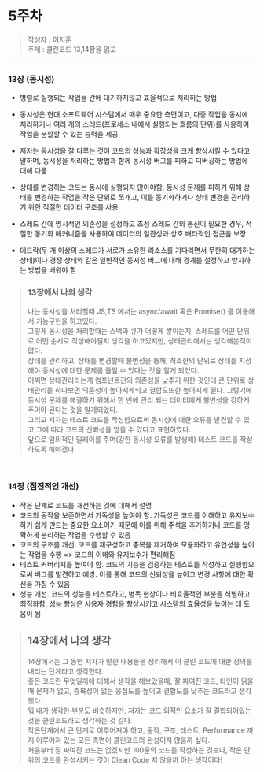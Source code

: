 # 5주차

> 작성자 : 이지훈 <br>
> 주제 : 클린코드 13,14장을 읽고

<hr>

### 13장 (동시성)

- 병렬로 실행되는 작업들 간에 대기하지않고 효율적으로 처리하는 방법
- 동시성은 현대 소프트웨어 시스템에서 매우 중요한 측면이고, 다중 작업을 동시에 처리하거나 여러 개의 스레드(프로세스 내에서 실행되는 흐름의 단위)를 사용하여 작업을 분할할 수 있는 능력을 제공
- 저자는 동시성을 잘 다루는 것이 코드의 성능과 확장성을 크게 향상시킬 수 있다고 말하며, 동시성을 처리하는 방법과 함께 동시성 버그를 피하고 디버깅하는 방법에 대해 다룸

- 상태를 변경하는 코드는 동시에 실행되지 않아야함. 동시성 문제를 피하기 위해 상태를 변경하는 작업을 작은 단위로 쪼개고, 이를 동기화하거나 상태 변경을 관리하기 위한 적절한 데이터 구조를 사용
- 스레드 간에 명시적인 의존성을 설정하고 조정 스레드 간의 통신이 필요한 경우, 적절한 동기화 매커니즘을 사용하여 데이터의 일관성과 상호 배타적인 접근을 보장
- 데드락(두 개 이상의 스레드가 서로가 소유한 리소스를 기다리면서 무한히 대기하는 상태)이나 경쟁 상태와 같은 일반적인 동시성 버그에 대해 경계를 설정하고 방지하는 방법을 배워야 함

> ### 13장에서 나의 생각
>
> 나는 동시성을 처리할때 JS,TS 에서는 async/await 혹은 Promise() 를 이용해서 기능구현을 하고있다.</br>
> 그렇게 동시성을 처리할때는 스택과 큐가 어떻게 쌓이는지, 스레드를 어떤 단위로 어떤 순서로 작성해야될지 생각을 하고있지만, 상태관리에서는 생각해본적이 없다. </br>
> 상태를 관리하고, 상태를 변경할때 불변성을 통해, 최소한의 단위로 상태를 지정해야 동시성에 대한 문제를 줄일 수 있다는 것을 알게 되었다. </br>
> 어쩌면 상태관리라는게 컴포넌트간의 의존성을 낮추기 위한 것인데 큰 단위로 상태관리를 하다보면 의존성이 높아지게되고 결합도또한 높아지게 된다. 그렇기에 동시성 문제를 해결하기 위해서 한 번에 관리 되는 데이터에게 불변성을 강하게 주어야 된다는 것을 알게되었다.</br>
> 그리고 저자는 테스트 코드를 작성함으로써 동시성에 대한 오류를 발견할 수 있고 그에 따라 코드의 신뢰성을 얻을 수 있다고 표현하였다.</br>
> 앞으로 임의적인 딜레이를 주며(강한 동시성 오류를 발생해) 테스트 코드를 작성하도록 해야겠다.

<br/>

### 14장 (점진적인 개선)

- 작은 단계로 코드를 개선하는 것에 대해서 설명
- 코드의 동작을 보존하면서 가독성을 높여야 함. 가독성은 코드를 이해하고 유지보수하기 쉽게 만드는 중요한 요소이기 때문에 이를 위해 주석을 추가하거나 코드를 명확하게 분리하는 작업을 수행할 수 있음
- 코드의 구조를 개선. 코드를 재구성하고 중복을 제거하여 모듈화하고 유연성을 높이는 작업을 수행 => 코드의 이해와 유지보수가 편리해짐
- 테스트 커버리지를 높여야 함. 코드의 기능을 검증하는 테스트를 작성하고 실행함으로써 버그를 발견하고 예방. 이를 통해 코드의 신뢰성을 높이고 변경 사항에 대한 확신을 가질 수 있음
- 성능 개선. 코드의 성능을 테스트하고, 병목 현상이나 비효율적인 부분을 식별하고 최적화함. 성능 향상은 사용자 경험을 향상시키고 시스템의 효율성을 높이는 데 도움이 됨

> ## 14장에서 나의 생각
>
> 14장에서는 그 동안 저자가 말한 내용들을 정리해서 이 클린 코드에 대한 정의를 내리는 단계라고 생각한다. </br>
> 좋은 코드란 무엇일까에 대해서 생각을 해보았을때, 잘 짜여진 코드, 타인이 읽을 때 문제가 없고, 중복성이 없는 응집도를 높이고 결합도를 낮추는 코드라고 생각했다.</br>
> 뭐 내가 생각한 부분도 비슷하지만, 저자는 코드 외적인 요소가 잘 결합되어있는 것을 클린코드라고 생각하는 것 같다.</br>
> 작은단계에서 큰 단계로 이루어져야 하고, 동작, 구조, 테스트, Performance 까지 이루어져 있는 모든 측면이 클린코드의 완성이지 않을까 싶다.</br>
> 처음부터 잘 짜여진 코드는 없겠지만 100줄의 코드를 작성하는 것보다, 작은 단위의 코드를 완성시키는 것이 Clean Code 지 않을까 하는 생각이다!
